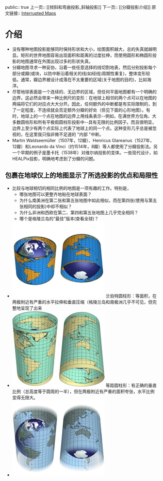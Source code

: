 public:: true
上一页:: [[倾斜和弯曲投影_斜轴投影]] 
下一页:: [[分瓣投影介绍]]
原文链接:: [Interrupted Maps](https://web.archive.org/web/20180220050732/http://www.progonos.com/furuti/MapProj/Normal/ProjInt/projInt.html)

# 介绍
- 没有哪种地图投影能够同时保持形状和大小，绘图面积越大，总的失真就越明显。矩形的世界地图容易出现面积和距离的过度拉伸，而使用圆形和椭圆形投影的地图通常在外围出现过多的形状失真。
- 分瓣地图寻求一种妥协，沿着一些任意选择的线切割地表，然后分别投影每个部分或瓣(或块，以防中断沿着相关的线(如经线)周期性重复)，整体变形较低。通常，瓣边界被设计成落在不太重要的区域(关于地图的目的)，比如海洋。
- 尽管地球表面是一个连续的、无边界的区域，但任何平面地图都有一个明确的边界，这必然会带来一种比例尺的变形：在地球上相邻的两个点可以在地图的两端将它们的对应点大大分开。因此，任何额外的中断都是有实际限制的，到了一定程度，不连续就会否定额外分瓣的好处（但见下面的心形地图）。有时，地球上的一个点在地图的边界上用线条表示--例如，在满世界方位角、大多数圆柱形和所有平极假圆柱形投影中--具有无限的比例因子。而且很明显，边界上至少有两个点实际上代表了地球上的同一个点。这种变形几乎总是被忽视的，在这里我只指非微不足道的 "内部 "中断。
- Martin Waldseemüller（1507年，12瓣）、Henricus Glareanus（1527年，12瓣）和Leonardo da Vinci（约1514年，8瓣）等人都使用了分瓣投影法。另一个早期的例子是墨卡托（1538年）对维尔纳投影的变体。一些现代设计，如HEALPix投影，明确地考虑到了分瓣的问题。
## 包裹在地球仪上的地图显示了所选投影的优点和局限性
- 比较与地球相切的相同比例的地图是一项有趣的工作。特别是，
  * 哪张地图可以更整齐地粘在地球表面？
  * 为什么南美洲在第二张和第五张地图中如此相似，而在第四张(使用与第五张相同的投影)中却不相似？
  * 为什么非洲和西欧在第二、第四和第五张地图上几乎完全相同？
  * 哪个是格陵兰岛的“最佳”版本(查看全球)？
- ![image.png](../assets/image_1625374003267_0.png) ![image.png](../assets/image_1625374010671_0.png) 
  兰伯特圆柱形：等面积，在两极附近有严重的水平拉伸和垂直压缩（格陵兰岛和南极洲几乎不可见，但完整地呈现了出来
- ![image.png](../assets/image_1625374046912_0.png) ![image.png](../assets/image_1625374053131_0.png) 
  等距圆柱形：有正确的垂直比例（总高度等于圆周的一半），但在两极附近有严重的面积夸张，水平比例变得无限大。
- ![image.png](../assets/image_1625374097739_0.png) ![image.png](../assets/image_1625374105319_0.png)